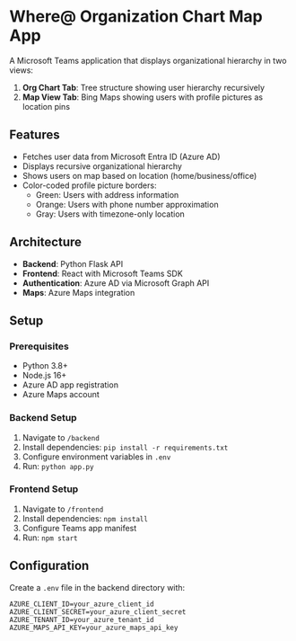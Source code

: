 # Where@ Organization Chart Map App

A Microsoft Teams application that displays organizational hierarchy in two views:
1. **Org Chart Tab**: Tree structure showing user hierarchy recursively
2. **Map View Tab**: Bing Maps showing users with profile pictures as location pins

## Features

- Fetches user data from Microsoft Entra ID (Azure AD)
- Displays recursive organizational hierarchy
- Shows users on map based on location (home/business/office)
- Color-coded profile picture borders:
  - Green: Users with address information
  - Orange: Users with phone number approximation
  - Gray: Users with timezone-only location

## Architecture

- **Backend**: Python Flask API
- **Frontend**: React with Microsoft Teams SDK
- **Authentication**: Azure AD via Microsoft Graph API
- **Maps**: Azure Maps integration

## Setup

### Prerequisites
- Python 3.8+
- Node.js 16+
- Azure AD app registration
- Azure Maps account

### Backend Setup
1. Navigate to `/backend`
2. Install dependencies: `pip install -r requirements.txt`
3. Configure environment variables in `.env`
4. Run: `python app.py`

### Frontend Setup
1. Navigate to `/frontend`
2. Install dependencies: `npm install`
3. Configure Teams app manifest
4. Run: `npm start`

## Configuration

Create a `.env` file in the backend directory with:
```
AZURE_CLIENT_ID=your_azure_client_id
AZURE_CLIENT_SECRET=your_azure_client_secret
AZURE_TENANT_ID=your_azure_tenant_id
AZURE_MAPS_API_KEY=your_azure_maps_api_key
```
